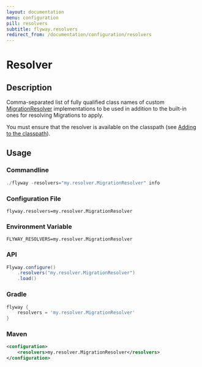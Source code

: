 ```yaml
---
layout: documentation
menu: configuration
pill: resolvers
subtitle: flyway.resolvers
redirect_from: /documentation/configuration/resolvers
---
```


# Resolver

## Description
Comma-separated list of fully qualified class names of custom [MigrationResolver](/documentation/usage/api/javadoc/org/flywaydb/core/api/resolver/MigrationResolver) implementations to be used in addition to the built-in ones for resolving Migrations to apply.

You must ensure that the resolver is available on the classpath (see [Adding to the classpath](/documentation/addingToTheClasspath)).

## Usage

### Commandline
```powershell
./flyway -resolvers="my.resolver.MigrationResolver" info
```

### Configuration File
```properties
flyway.resolvers=my.resolver.MigrationResolver
```

### Environment Variable
```properties
FLYWAY_RESOLVERS=my.resolver.MigrationResolver
```

### API
```java
Flyway.configure()
    .resolvers("my.resolver.MigrationResolver")
    .load()
```

### Gradle
```groovy
flyway {
    resolvers = 'my.resolver.MigrationResolver'
}
```

### Maven
```xml
<configuration>
    <resolvers>my.resolver.MigrationResolver</resolvers>
</configuration>
```
